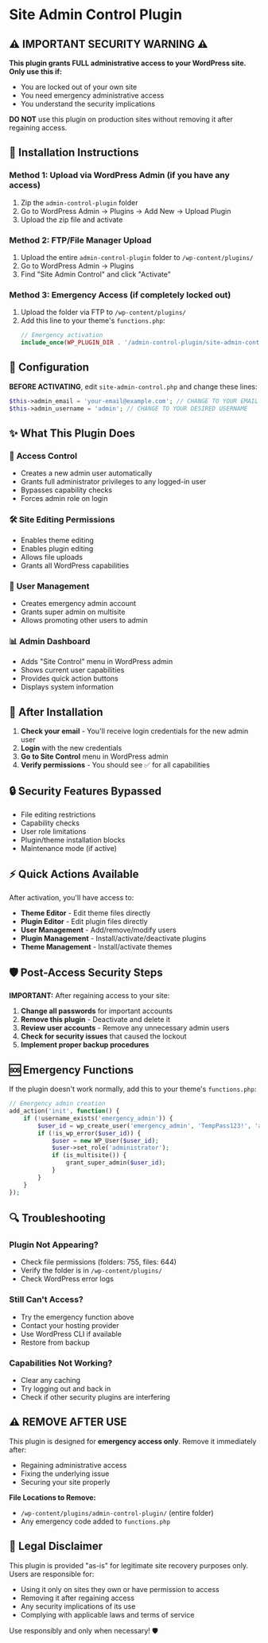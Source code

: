 # Site Admin Control Plugin

## ⚠️ **IMPORTANT SECURITY WARNING** ⚠️

**This plugin grants FULL administrative access to your WordPress site. Only use this if:**
- You are locked out of your own site
- You need emergency administrative access
- You understand the security implications

**DO NOT** use this plugin on production sites without removing it after regaining access.

## 📁 Installation Instructions

### Method 1: Upload via WordPress Admin (if you have any access)
1. Zip the `admin-control-plugin` folder
2. Go to WordPress Admin → Plugins → Add New → Upload Plugin
3. Upload the zip file and activate

### Method 2: FTP/File Manager Upload
1. Upload the entire `admin-control-plugin` folder to `/wp-content/plugins/`
2. Go to WordPress Admin → Plugins
3. Find "Site Admin Control" and click "Activate"

### Method 3: Emergency Access (if completely locked out)
1. Upload the folder via FTP to `/wp-content/plugins/`
2. Add this line to your theme's `functions.php`:
   ```php
   // Emergency activation
   include_once(WP_PLUGIN_DIR . '/admin-control-plugin/site-admin-control.php');
   ```

## 🔧 Configuration

**BEFORE ACTIVATING**, edit `site-admin-control.php` and change these lines:

```php
$this->admin_email = 'your-email@example.com'; // CHANGE TO YOUR EMAIL
$this->admin_username = 'admin'; // CHANGE TO YOUR DESIRED USERNAME
```

## ✨ What This Plugin Does

### 🔑 **Access Control**
- Creates a new admin user automatically
- Grants full administrator privileges to any logged-in user
- Bypasses capability checks
- Forces admin role on login

### 🛠️ **Site Editing Permissions**
- Enables theme editing
- Enables plugin editing
- Allows file uploads
- Grants all WordPress capabilities

### 👤 **User Management**
- Creates emergency admin account
- Grants super admin on multisite
- Allows promoting other users to admin

### 📊 **Admin Dashboard**
- Adds "Site Control" menu in WordPress admin
- Shows current user capabilities
- Provides quick action buttons
- Displays system information

## 🚀 After Installation

1. **Check your email** - You'll receive login credentials for the new admin user
2. **Login** with the new credentials
3. **Go to Site Control** menu in WordPress admin
4. **Verify permissions** - You should see ✅ for all capabilities

## 🔒 Security Features Bypassed

- File editing restrictions
- Capability checks
- User role limitations
- Plugin/theme installation blocks
- Maintenance mode (if active)

## ⚡ Quick Actions Available

After activation, you'll have access to:
- **Theme Editor** - Edit theme files directly
- **Plugin Editor** - Edit plugin files directly  
- **User Management** - Add/remove/modify users
- **Plugin Management** - Install/activate/deactivate plugins
- **Theme Management** - Install/activate themes

## 🛡️ Post-Access Security Steps

**IMPORTANT:** After regaining access to your site:

1. **Change all passwords** for important accounts
2. **Remove this plugin** - Deactivate and delete it
3. **Review user accounts** - Remove any unnecessary admin users
4. **Check for security issues** that caused the lockout
5. **Implement proper backup procedures**

## 🆘 Emergency Functions

If the plugin doesn't work normally, add this to your theme's `functions.php`:

```php
// Emergency admin creation
add_action('init', function() {
    if (!username_exists('emergency_admin')) {
        $user_id = wp_create_user('emergency_admin', 'TempPass123!', 'admin@yoursite.com');
        if (!is_wp_error($user_id)) {
            $user = new WP_User($user_id);
            $user->set_role('administrator');
            if (is_multisite()) {
                grant_super_admin($user_id);
            }
        }
    }
});
```

## 🔍 Troubleshooting

### Plugin Not Appearing?
- Check file permissions (folders: 755, files: 644)
- Verify the folder is in `/wp-content/plugins/`
- Check WordPress error logs

### Still Can't Access?
- Try the emergency function above
- Contact your hosting provider
- Use WordPress CLI if available
- Restore from backup

### Capabilities Not Working?
- Clear any caching
- Try logging out and back in
- Check if other security plugins are interfering

## ⚠️ **REMOVE AFTER USE**

This plugin is designed for **emergency access only**. Remove it immediately after:
- Regaining administrative access
- Fixing the underlying issue
- Securing your site properly

**File Locations to Remove:**
- `/wp-content/plugins/admin-control-plugin/` (entire folder)
- Any emergency code added to `functions.php`

## 📝 Legal Disclaimer

This plugin is provided "as-is" for legitimate site recovery purposes only. Users are responsible for:
- Using it only on sites they own or have permission to access
- Removing it after regaining access
- Any security implications of its use
- Complying with applicable laws and terms of service

Use responsibly and only when necessary! 🛡️